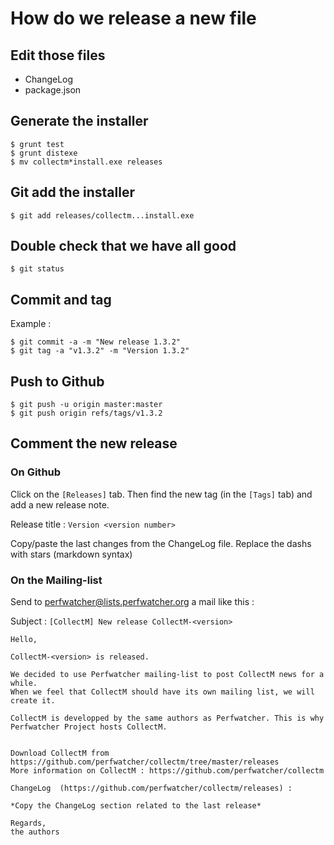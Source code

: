 # How do we release a new file

## Edit those files

* ChangeLog
* package.json

## Generate the installer

```
$ grunt test
$ grunt distexe
$ mv collectm*install.exe releases
```

## Git add the installer

```
$ git add releases/collectm...install.exe
```

## Double check that we have all good

```
$ git status
```

## Commit and tag

Example :
```
$ git commit -a -m "New release 1.3.2"
$ git tag -a "v1.3.2" -m "Version 1.3.2"
```

## Push to Github

```
$ git push -u origin master:master
$ git push origin refs/tags/v1.3.2

```

## Comment the new release

### On Github

Click on the `[Releases]` tab. Then find the new tag (in the `[Tags]` tab) and add a new release note.

Release title : `Version <version number>`

Copy/paste the last changes from the ChangeLog file.
Replace the dashs with stars (markdown syntax)

### On the Mailing-list

Send to perfwatcher@lists.perfwatcher.org a mail like this :

Subject : `[CollectM] New release CollectM-<version>`

```
Hello,

CollectM-<version> is released.

We decided to use Perfwatcher mailing-list to post CollectM news for a while.
When we feel that CollectM should have its own mailing list, we will create it.

CollectM is developped by the same authors as Perfwatcher. This is why Perfwatcher Project hosts CollectM.


Download CollectM from https://github.com/perfwatcher/collectm/tree/master/releases
More information on CollectM : https://github.com/perfwatcher/collectm

ChangeLog  (https://github.com/perfwatcher/collectm/releases) :

*Copy the ChangeLog section related to the last release*

Regards,
the authors
```



